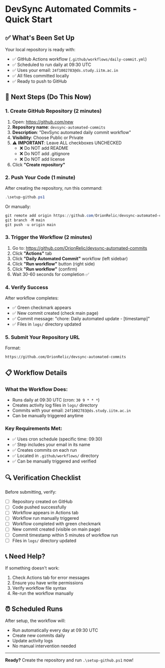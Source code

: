 # DevSync Automated Commits - Quick Start

## ✅ What's Been Set Up

Your local repository is ready with:
- ✅ GitHub Actions workflow (`.github/workflows/daily-commit.yml`)
- ✅ Scheduled to run daily at 09:30 UTC
- ✅ Uses your email: `24f1002783@ds.study.iitm.ac.in`
- ✅ All files committed locally
- ✅ Ready to push to GitHub

## 🚀 Next Steps (Do This Now)

### 1. Create GitHub Repository (2 minutes)

1. Open: https://github.com/new
2. **Repository name**: `devsync-automated-commits`
3. **Description**: "DevSync automated daily commit workflow"
4. **Visibility**: Choose Public or Private
5. ⚠️ **IMPORTANT**: Leave ALL checkboxes UNCHECKED
   - ❌ Do NOT add README
   - ❌ Do NOT add .gitignore
   - ❌ Do NOT add license
6. Click **"Create repository"**

### 2. Push Your Code (1 minute)

After creating the repository, run this command:

```powershell
.\setup-github.ps1
```

Or manually:

```powershell
git remote add origin https://github.com/OrionRelic/devsync-automated-commits.git
git branch -M main
git push -u origin main
```

### 3. Trigger the Workflow (2 minutes)

1. Go to: https://github.com/OrionRelic/devsync-automated-commits
2. Click **"Actions"** tab
3. Click **"Daily Automated Commit"** workflow (left sidebar)
4. Click **"Run workflow"** button (right side)
5. Click **"Run workflow"** (confirm)
6. Wait 30-60 seconds for completion ✅

### 4. Verify Success

After workflow completes:
- ✅ Green checkmark appears
- ✅ New commit created (check main page)
- ✅ Commit message: "chore: Daily automated update - [timestamp]"
- ✅ Files in `logs/` directory updated

### 5. Submit Your Repository URL

Format:
```
https://github.com/OrionRelic/devsync-automated-commits
```

## 📋 Workflow Details

### What the Workflow Does:
- Runs daily at 09:30 UTC (cron: `30 9 * * *`)
- Creates activity log files in `logs/` directory
- Commits with your email: `24f1002783@ds.study.iitm.ac.in`
- Can be manually triggered anytime

### Key Requirements Met:
- ✅ Uses cron schedule (specific time: 09:30)
- ✅ Step includes your email in its name
- ✅ Creates commits on each run
- ✅ Located in `.github/workflows/` directory
- ✅ Can be manually triggered and verified

## 🔍 Verification Checklist

Before submitting, verify:
- [ ] Repository created on GitHub
- [ ] Code pushed successfully
- [ ] Workflow appears in Actions tab
- [ ] Workflow run manually triggered
- [ ] Workflow completed with green checkmark
- [ ] New commit created (visible on main page)
- [ ] Commit timestamp within 5 minutes of workflow run
- [ ] Files in `logs/` directory updated

## 📞 Need Help?

If something doesn't work:
1. Check Actions tab for error messages
2. Ensure you have write permissions
3. Verify workflow file syntax
4. Re-run the workflow manually

## ⏰ Scheduled Runs

After setup, the workflow will:
- Run automatically every day at 09:30 UTC
- Create new commits daily
- Update activity logs
- No manual intervention needed

---

**Ready?** Create the repository and run `.\setup-github.ps1` now!
